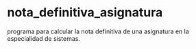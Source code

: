 # nota_definitiva_asignatura
programa para calcular la nota definitiva de una asignatura en la especialidad de sistemas.
